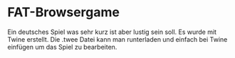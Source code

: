 # FAT-Browsergame
Ein deutsches Spiel was sehr kurz ist aber lustig sein soll.
Es wurde mit Twine erstellt.
Die .twee Datei kann man runterladen und einfach bei Twine einfügen um das Spiel zu bearbeiten.
